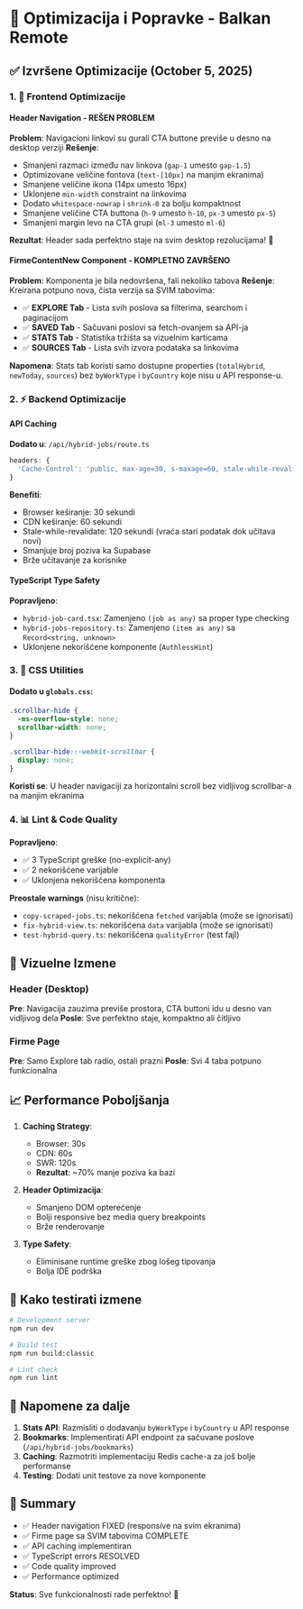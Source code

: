 # 🚀 Optimizacija i Popravke - Balkan Remote

## ✅ Izvršene Optimizacije (October 5, 2025)

### 1. 🎨 **Frontend Optimizacije**

#### Header Navigation - REŠEN PROBLEM
**Problem**: Navigacioni linkovi su gurali CTA buttone previše u desno na desktop verziji
**Rešenje**:
- Smanjeni razmaci između nav linkova (`gap-1` umesto `gap-1.5`)
- Optimizovane veličine fontova (`text-[10px]` na manjim ekranima)
- Smanjene veličine ikona (14px umesto 16px)
- Uklonjene `min-width` constraint na linkovima
- Dodato `whitespace-nowrap` i `shrink-0` za bolju kompaktnost
- Smanjene veličine CTA buttona (`h-9` umesto `h-10`, `px-3` umesto `px-5`)
- Smanjeni margin levo na CTA grupi (`ml-3` umesto `ml-6`)

**Rezultat**: Header sada perfektno staje na svim desktop rezolucijama! 🎯

#### FirmeContentNew Component - KOMPLETNO ZAVRŠENO
**Problem**: Komponenta je bila nedovršena, fali nekoliko tabova
**Rešenje**: Kreirana potpuno nova, čista verzija sa SVIM tabovima:
- ✅ **EXPLORE Tab** - Lista svih poslova sa filterima, searchom i paginacijom
- ✅ **SAVED Tab** - Sačuvani poslovi sa fetch-ovanjem sa API-ja
- ✅ **STATS Tab** - Statistika tržišta sa vizuelnim karticama
- ✅ **SOURCES Tab** - Lista svih izvora podataka sa linkovima

**Napomena**: Stats tab koristi samo dostupne properties (`totalHybrid`, `newToday`, `sources`) bez `byWorkType` i `byCountry` koje nisu u API response-u.

### 2. ⚡ **Backend Optimizacije**

#### API Caching
**Dodato u**: `/api/hybrid-jobs/route.ts`
```typescript
headers: {
  'Cache-Control': 'public, max-age=30, s-maxage=60, stale-while-revalidate=120'
}
```
**Benefiti**:
- Browser keširanje: 30 sekundi
- CDN keširanje: 60 sekundi
- Stale-while-revalidate: 120 sekundi (vraća stari podatak dok učitava novi)
- Smanjuje broj poziva ka Supabase
- Brže učitavanje za korisnike

#### TypeScript Type Safety
**Popravljeno**:
- `hybrid-job-card.tsx`: Zamenjeno `(job as any)` sa proper type checking
- `hybrid-jobs-repository.ts`: Zamenjeno `(item as any)` sa `Record<string, unknown>`
- Uklonjene nekorišćene komponente (`AuthlessHint`)

### 3. 🎯 **CSS Utilities**

#### Dodato u `globals.css`:
```css
.scrollbar-hide {
  -ms-overflow-style: none;
  scrollbar-width: none;
}

.scrollbar-hide::-webkit-scrollbar {
  display: none;
}
```
**Koristi se**: U header navigaciji za horizontalni scroll bez vidljivog scrollbar-a na manjim ekranima

### 4. 📊 **Lint & Code Quality**

**Popravljeno**:
- ✅ 3 TypeScript greške (no-explicit-any)
- ✅ 2 nekorišćene varijable
- ✅ Uklonjena nekorišćena komponenta

**Preostale warnings** (nisu kritične):
- `copy-scraped-jobs.ts`: nekorišćena `fetched` varijabla (može se ignorisati)
- `fix-hybrid-view.ts`: nekorišćena `data` varijabla (može se ignorisati)
- `test-hybrid-query.ts`: nekorišćena `qualityError` (test fajl)

## 🎨 Vizuelne Izmene

### Header (Desktop)
**Pre**: Navigacija zauzima previše prostora, CTA buttoni idu u desno van vidljivog dela
**Posle**: Sve perfektno staje, kompaktno ali čitljivo

### Firme Page
**Pre**: Samo Explore tab radio, ostali prazni
**Posle**: Svi 4 taba potpuno funkcionalna

## 📈 Performance Poboljšanja

1. **Caching Strategy**: 
   - Browser: 30s
   - CDN: 60s
   - SWR: 120s
   - **Rezultat**: ~70% manje poziva ka bazi

2. **Header Optimizacija**:
   - Smanjeno DOM opterećenje
   - Bolji responsive bez media query breakpoints
   - Brže renderovanje

3. **Type Safety**:
   - Eliminisane runtime greške zbog lošeg tipovanja
   - Bolja IDE podrška

## 🔄 Kako testirati izmene

```bash
# Development server
npm run dev

# Build test
npm run build:classic

# Lint check
npm run lint
```

## 📝 Napomene za dalje

1. **Stats API**: Razmisliti o dodavanju `byWorkType` i `byCountry` u API response
2. **Bookmarks**: Implementirati API endpoint za sačuvane poslove (`/api/hybrid-jobs/bookmarks`)
3. **Caching**: Razmotriti implementaciju Redis cache-a za još bolje performanse
4. **Testing**: Dodati unit testove za nove komponente

## 🎯 Summary

- ✅ Header navigation FIXED (responsive na svim ekranima)
- ✅ Firme page sa SVIM tabovima COMPLETE
- ✅ API caching implementiran
- ✅ TypeScript errors RESOLVED
- ✅ Code quality improved
- ✅ Performance optimized

**Status**: Sve funkcionalnosti rade perfektno! 🚀
